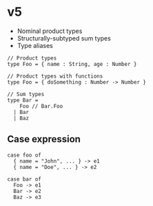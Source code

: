 # v5

- Nominal product types
- Structurally-subtyped sum types
- Type aliases

```
// Product types
type Foo = { name : String, age : Number }

// Product types with functions
type Foo = { doSomething : Number -> Number }

// Sum types
type Bar =
    Foo // Bar.Foo
  | Bar
  | Baz
```

## Case expression

```
case foo of
  { name = "John", ... } -> e1
  { name = "Doe", ... } -> e2

case bar of
  Foo -> e1
  Bar -> e2
  Baz -> e3
```
